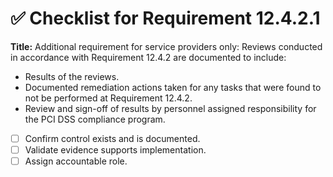 # ✅ Checklist for Requirement 12.4.2.1

**Title:** Additional requirement for service providers only: Reviews conducted in accordance with Requirement 12.4.2 are documented to include:
- Results of the reviews. 
- Documented remediation actions taken for any tasks that were found to not be performed at Requirement 12.4.2. 
- Review and sign-off of results by personnel assigned responsibility for the PCI DSS compliance program.

- [ ] Confirm control exists and is documented.
- [ ] Validate evidence supports implementation.
- [ ] Assign accountable role.
